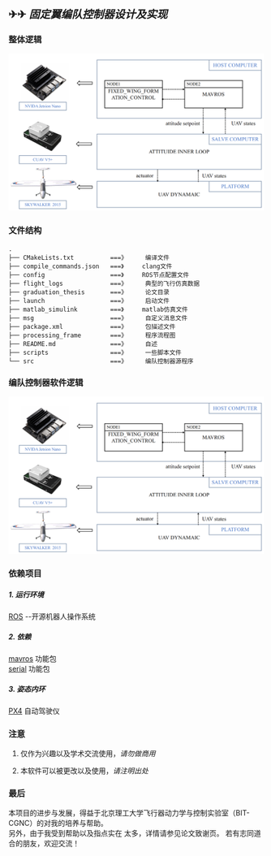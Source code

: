 ## ✈✈ _固定翼编队控制器设计及实现_

### 整体逻辑
![avatar](./graduation_thesis/figures/c4/c4-soft-hard.png)
### 文件结构
    .
    ├── CMakeLists.txt          ===》     编译文件
    ├── compile_commands.json   ===》     clang文件
    ├── config                  ===》     ROS节点配置文件
    ├── flight_logs             ===》     典型的飞行仿真数据
    ├── graduation_thesis       ===》     论文目录
    ├── launch                  ===》     启动文件
    ├── matlab_simulink         ===》     matlab仿真文件
    ├── msg                     ===》     自定义消息文件
    ├── package.xml             ===》     包描述文件
    ├── processing_frame        ===》     程序流程图
    ├── README.md               ===》     自述
    ├── scripts                 ===》     一些脚本文件
    └── src                     ===》     编队控制器源程序

### 编队控制器软件逻辑
![avatar](./graduation_thesis/figures/c4/c4-soft-hard.png)

### 依赖项目
##### 1. 运行环境
[ROS](https://www.ros.org/) --开源机器人操作系统
##### 2. 依赖
[mavros]() 功能包 </br>
[serial]() 功能包 </br>

##### 3. 姿态内环
[PX4](https://px4.io/) 自动驾驶仪 </br>

### 注意
1. 仅作为兴趣以及学术交流使用，*请勿做商用*

2. 本软件可以被更改以及使用，*请注明出处*

### 最后
本项目的进步与发展，得益于北京理工大学飞行器动力学与控制实验室（BIT-
CGNC）的对我的培养与帮助。</br>另外，由于我受到帮助以及指点实在
太多，详情请参见论文致谢页。
若有志同道合的朋友，欢迎交流！
